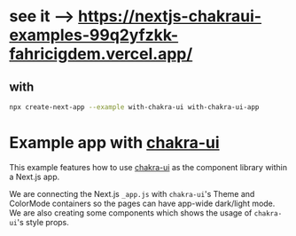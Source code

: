 # see it --> https://nextjs-chakraui-examples-99q2yfzkk-fahricigdem.vercel.app/

## with

```bash
npx create-next-app --example with-chakra-ui with-chakra-ui-app
```


# Example app with [chakra-ui](https://github.com/chakra-ui/chakra-ui)

This example features how to use [chakra-ui](https://github.com/chakra-ui/chakra-ui) as the component library within a Next.js app.

We are connecting the Next.js `_app.js` with `chakra-ui`'s Theme and ColorMode containers so the pages can have app-wide dark/light mode. We are also creating some components which shows the usage of `chakra-ui`'s style props.
